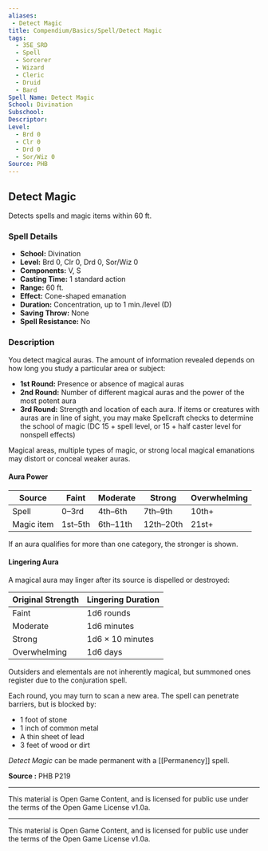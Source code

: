 ```yaml
---
aliases:
 - Detect Magic
title: Compendium/Basics/Spell/Detect Magic
tags:
  - 35E_SRD
  - Spell
  - Sorcerer
  - Wizard
  - Cleric
  - Druid
  - Bard
Spell Name: Detect Magic
School: Divination
Subschool: 
Descriptor: 
Level:
  - Brd 0
  - Clr 0
  - Drd 0
  - Sor/Wiz 0
Source: PHB
---
```


## Detect Magic

Detects spells and magic items within 60 ft.

### Spell Details

- **School:** Divination  
- **Level:** Brd 0, Clr 0, Drd 0, Sor/Wiz 0  
- **Components:** V, S  
- **Casting Time:** 1 standard action  
- **Range:** 60 ft.  
- **Effect:** Cone-shaped emanation  
- **Duration:** Concentration, up to 1 min./level (D)  
- **Saving Throw:** None  
- **Spell Resistance:** No  

### Description

You detect magical auras. The amount of information revealed depends on how long you study a particular area or subject:

- **1st Round:** Presence or absence of magical auras  
- **2nd Round:** Number of different magical auras and the power of the most potent aura  
- **3rd Round:** Strength and location of each aura. If items or creatures with auras are in line of sight, you may make Spellcraft checks to determine the school of magic (DC 15 + spell level, or 15 + half caster level for nonspell effects)

Magical areas, multiple types of magic, or strong local magical emanations may distort or conceal weaker auras.

#### Aura Power

| Source      | Faint       | Moderate     | Strong       | Overwhelming |
|-------------|-------------|--------------|--------------|--------------|
| Spell       | 0–3rd       | 4th–6th      | 7th–9th      | 10th+        |
| Magic item  | 1st–5th     | 6th–11th     | 12th–20th    | 21st+        |

If an aura qualifies for more than one category, the stronger is shown.

#### Lingering Aura

A magical aura may linger after its source is dispelled or destroyed:

| Original Strength | Lingering Duration     |
|-------------------|------------------------|
| Faint             | 1d6 rounds             |
| Moderate          | 1d6 minutes            |
| Strong            | 1d6 × 10 minutes       |
| Overwhelming      | 1d6 days               |

Outsiders and elementals are not inherently magical, but summoned ones register due to the conjuration spell.

Each round, you may turn to scan a new area. The spell can penetrate barriers, but is blocked by:

- 1 foot of stone  
- 1 inch of common metal  
- A thin sheet of lead  
- 3 feet of wood or dirt

*Detect Magic* can be made permanent with a [[Permanency]] spell.


**Source :** PHB P219

---

This material is Open Game Content, and is licensed for public use under  
the terms of the Open Game License v1.0a.

---

This material is Open Game Content, and is licensed for public use under the terms of the Open Game License v1.0a.

